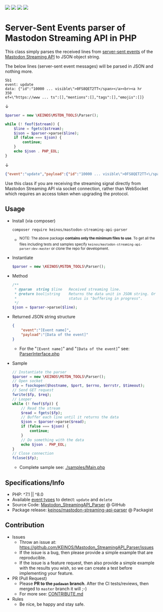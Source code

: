 [![](https://travis-ci.org/KEINOS/Mastodon_StreamingAPI_Parser.svg?branch=master)](https://travis-ci.org/KEINOS/Mastodon_StreamingAPI_Parser "View Build Status on Travis")
[![](https://img.shields.io/coveralls/github/KEINOS/Mastodon_StreamingAPI_Parser)](https://coveralls.io/github/KEINOS/Mastodon_StreamingAPI_Parser?branch=master "Code Coverage on COVERALLS")
[![](https://img.shields.io/scrutinizer/quality/g/KEINOS/Mastodon_StreamingAPI_Parser/master)](https://scrutinizer-ci.com/g/KEINOS/Mastodon_StreamingAPI_Parser/?branch=master "Code quality in Scrutinizer")
[![](https://img.shields.io/packagist/php-v/keinos/mastodon-streaming-api-parser)](https://github.com/KEINOS/Mastodon_StreamingAPI_Parser/blob/master/.travis.yml "Version Support")

# Server-Sent Events parser of Mastodon Streaming API in PHP

This class simply parses the received lines from [server-sent events](https://developer.mozilla.org/en-US/docs/Web/API/Server-sent_events/Using_server-sent_events) of the [Mastodon Streaming API](https://docs.joinmastodon.org/methods/timelines/streaming/) to JSON object string.

The below lines (server-sent event messages) will be parsed in JSON and nothing more.

```text
5b1
event: update
data: {"id":"10000 ... visible\">0FS8QET2TT</span></a><br><a hr
350
ef=\"https://www ... ts":[],"mentions":[],"tags":[],"emojis":[]}
```

↓

```php
$parser = new \KEINOS\MSTDN_TOOLS\Parser();

while (! feof($stream)) {
    $line = fgets($stream);
    $json = $parser->parse($line);
    if (false === $json) {
        continue;
    }
    echo $json . PHP_EOL;
}
```

↓

```json
{"event":"update","payload":{"id":"10000 ... visible\">0FS8QET2TT<\/span><\/a><br><a href=\"https:\/\/www .... ts":[],"mentions":[],"tags":[],"emojis":[]}}
```

Use this class if you are receiving the streaming signal directly from Mastodon Streaming API via socket connection, rather than WebSocket which requires an access token when upgrading the protocol.

## Usage

- Install (via composer)

    ```bash
    composer require keinos/mastodon-streaming-api-parser
    ```

    - <sup>NOTE: The above package **contains only the minimum files to use**. To get all the files including tests and samples specify `keinos/mastodon-streaming-api-parser:dev-master` or clone the repo for development.</sup>

- Instantiate

    ```php
    $parser = new \KEINOS\MSTDN_TOOLS\Parser();
    ```

- Method

    ```php
    /**
     * @param  string $line   Received streaming line.
     * @return bool|string    Returns the data unit in JSON string. Or false if the
     *                        status is "buffering in progress".
     */
    $json = $parser->parse($line);
    ```

- Returned JSON string structure

    ```json
    {
        "event":"[Event name]",
        "payload":"[Data of the event]"
    }
    ```

    - For the "`[Event name]`" and "`[Data of the event]`" see: [ParserInterface.php](https://github.com/KEINOS/Mastodon_StreamingAPI_Parser/blob/master/src/interfaces/ParserInterface.php)

- Sample

    ```php
    // Instantiate the parser
    $parser = new \KEINOS\MSTDN_TOOLS\Parser();
    // Open socket
    $fp = fsockopen($hostname, $port, $errno, $errstr, $timeout);
    // Send GET request
    fwrite($fp, $req);
    // Looper
    while (! feof($fp)) {
        // Read the stream
        $read = fgets($fp);
        // Buffer each line until it returns the data
        $json = $parser->parse($read);
        if (false === $json) {
            continue;
        }
        // Do something with the data
        echo $json . PHP_EOL;
    }
    // Close connection
    fclose($fp);

    ```

    - Complete sample see: [./samples/Main.php](https://github.com/KEINOS/Mastodon_StreamingAPI_Parser/blob/master/samples/Main.php)

## Specifications/Info

- PHP: ^7.1 || ^8.0
- Available [event types](https://docs.joinmastodon.org/methods/timelines/streaming/#event-types-a-idevent-typesa) to detect: `update` and `delete`
- Source Code: [Mastodon_StreamingAPI_Parser](https://github.com/KEINOS/Mastodon_StreamingAPI_Parser) @ GitHub
- Package release: [keinos/mastodon-streaming-api-parser](https://packagist.org/packages/keinos/mastodon-streaming-api-parser) @ Packagist

## Contribution

- Issues
  - Throw an issue at: https://github.com/KEINOS/Mastodon_StreamingAPI_Parser/issues
  - If the issue is a bug, then please provide a simple example that are reproducible.
  - If the issue is a feature request, then also provide a simple example with the results you wish, so we can create a test before implementing your feature.
- PR (Pull Request)
  - Please **PR to the `padawan` branch**. After the CI tests/reviews, then merged to `master` branch it will ;-)
  - For more see: [CONTRIBUTE.md](https://github.com/KEINOS/Mastodon_StreamingAPI_Parser/blob/master/CONTRIBUTE.md)
- Rules
  - Be nice, be happy and stay safe.
